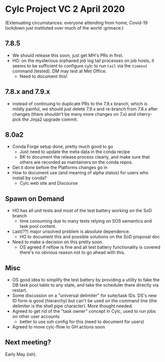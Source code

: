 # Cylc Project VC 2 April 2020

(Extenuating circumstances: everyone attending from home, Covid-19 lockdown
just instituted over much of the world :grimace:)

## 7.8.5

- We should release this soon, just get MH's PRs in first.
- HO: on the mysterious orphaned job log tail processes on job hosts, it seems
  to be sufficient to configure cylc to run `tail` via the `timeout` command
  (tested). DM may test at Met Office.
  - Need to document this!

## 7.8.x and 7.9.x

- instead of continuing to duplicate PRs to the 7.9.x branch, which is mildly
  painful, we should just delete 7.9.x and re-branch from 7.8.x after changes
  (there shouldn't be many more changes on 7.x) and cherry-pick the Jinja2
  upgrade commit.

## 8.0a2

- Conda Forge setup done, pretty much good to go
    - Just need to update the meta data in the conda recipe
    - BK to document the release process clearly, and make sure that others are
      recorded as maintainers on the conda repos.
- Get it done before the Platforms changes go in
- How to document use (and meaning of alpha status) for users who install by
  conda?
  - Cylc web site and Discourse 

## Spawn on Demand

- HO has all unit tests and most of the test battery working on the SoD branch
  - time consuming due to many tests relying on SOS semantics and task pool
    content.
- Last(??) major unsolved problem is absolute dependence.
  - HO to document this and possible solutions on the SoD proposal doc
- Need to make a decision on this pretty soon.
  - OS agreed if reflow is fine and all test battery functionality is covered
    there's no obvious reason not to go ahead with this.

## Misc

- OS good idea to simplify the test battery by providing a utility to fake the
  DB task pool table to any state, and take the scheduler there directly via
  restart.
- Some discussion on a "universal delimiter" for suite/task IDs.  DS's new ID
  form is good (hierarchy) but can't be used on the command line (the delimiter
  is the shell pipe character).  More thought needed.
- Agreed to get rid of the "task owner" concept in Cylc, used to run jobs on
  other user accounts
  - better to use ssh config for this (need to document for users)
- Agreed to move cylc-flow to GH actions soon

## Next meeting?

Early May (ish).

